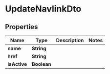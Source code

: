 

# UpdateNavlinkDto

## Properties

Name | Type | Description | Notes
------------ | ------------- | ------------- | -------------
**name** | **String** |  | 
**href** | **String** |  | 
**isActive** | **Boolean** |  | 



